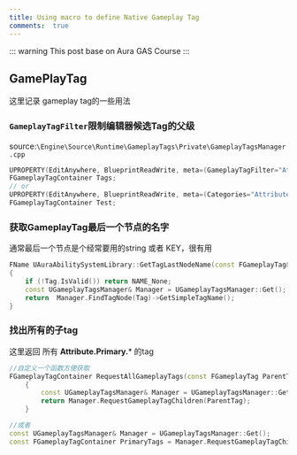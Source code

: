 ```yaml
---
title: Using macro to define Native Gameplay Tag
comments:  true
---
```


::: warning 
This post base on Aura GAS Course
::: 
 
## GamePlayTag

这里记录 gameplay tag的一些用法

### `GameplayTagFilter`限制编辑器候选Tag的父级
source:`\Engine\Source\Runtime\GameplayTags\Private\GameplayTagsManager.cpp`
```cpp
UPROPERTY(EditAnywhere, BlueprintReadWrite, meta=(GameplayTagFilter="Attribute.Primary"))
FGameplayTagContainer Tags;
// or 
UPROPERTY(EditAnywhere, BlueprintReadWrite, meta=(Categories="Attribute.Primary"))
FGameplayTagContainer Test;
```

### 获取GameplayTag最后一个节点的名字
通常最后一个节点是个经常要用的string 或者 KEY，很有用
```cpp
FName UAuraAbilitySystemLibrary::GetTagLastNodeName(const FGameplayTag& Tag)
{
	if (!Tag.IsValid()) return NAME_None;
	const UGameplayTagsManager& Manager = UGameplayTagsManager::Get();
	return  Manager.FindTagNode(Tag)->GetSimpleTagName();
}
```

### 找出所有的子tag

这里返回 所有 **Attribute.Primary.*** 的tag

```cpp
//自定义一个函数方便获取
FGameplayTagContainer RequestAllGameplayTags(const FGameplayTag ParentTag)
	{
		const UGameplayTagsManager& Manager = UGameplayTagsManager::Get();
		return Manager.RequestGameplayTagChildren(ParentTag);
	}

//或者
const UGameplayTagsManager& Manager = UGameplayTagsManager::Get();
const FGameplayTagContainer PrimaryTags = Manager.RequestGameplayTagChildren(FGameplayTag::RequestGameplayTag("Attribute.Primary", false));

```		


